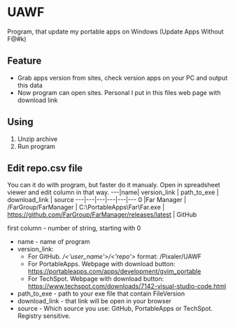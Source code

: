 # UAWF
Program, that update my portable apps on Windows (Update Apps Without F@#k)

## Feature
- Grab apps version from sites, check version apps on your PC and output this data
- Now program can open sites. Personal I put in this files web page with download link

## Using
1. Unzip archive
2. Run program

## Edit repo.csv file
You can it do with program, but faster do it manualy. Open in spreadsheet viewer and edit column in that way. 
  ---|name| version_link | path_to_exe | download_link | source
  ---|---|---|---|---|---
  0  |Far Manager | /FarGroup/FarManager | C:\PortableApps\Far\Far.exe | https://github.com/FarGroup/FarManager/releases/latest | GitHub

first column - number of string, starting with 0
- name - name of program
- version_link: 
  - For GitHub.   */<'user_name'>/<'repo'>*   format: /Pixaler/UAWF
  - For PortableApps. Webpage with download button: https://portableapps.com/apps/development/gvim_portable
  - For TechSpot. Webpage with download button: https://www.techspot.com/downloads/7142-visual-studio-code.html
- path_to_exe - path to your exe file that contain FileVersion
- download_link - that link will be open in your browser
- source - Which source you use: GitHub, PortableApps or TechSpot. Registry sensitive.
